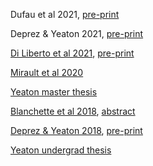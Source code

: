 Dufau et al 2021, [pre-print](https://jeremyyeaton.github.io/papers/Dufau_et_al-2021-Preprint-Sentence_superiority.pdf)

Deprez & Yeaton 2021, [pre-print](https://jeremyyeaton.github.io/papers/Deprez_Yeaton-2021-Preprint-ProsodyNegation.pdf)

[Di Liberto et al 2021](https://jeremyyeaton.github.io/papers/DiLiberto_et_al-2021-NeuroImage-Neural_representation_L2.pdf), [pre-print](https://jeremyyeaton.github.io/papers/DiLiberto_et_al-2020-BioRxiv-Neural_representation_L2.pdf)

[Mirault et al 2020](https://jeremyyeaton.github.io/papers/Mirault_et_al-2020-Psychophysiology-POF_repetition.pdf)

[Yeaton master thesis](https://jeremyyeaton.github.io/papers/Yeaton-2019-MasterThesis-V2_word_order.pdf)

[Blanchette et al 2018](https://jeremyyeaton.github.io/papers/Blanchette_et_al-2018-LSA-EnglishNCandDN.pdf), [abstract](https://jeremyyeaton.github.io/papers/Blanchette_et_al-2018-LSA-EnglishNCandDN_abstract.pdf)

[Deprez & Yeaton 2018](https://jeremyyeaton.github.io/papers/Deprez_Yeaton-2018-RLLT14-FrenchNCandDN.pdf), [pre-print](https://jeremyyeaton.github.io/papers/lsrl_46_knockoff.pdf)

[Yeaton undergrad thesis](https://jeremyyeaton.github.io/papers/Yeaton-2015-UndergradThesis-Context_and_Prosody.pdf)
